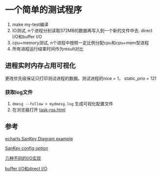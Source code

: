 # 一个简单的测试程序
1. make my-test编译
2. IO测试, n个进程分别读取372MB的数据再写入到一个新的文件中去. direct I/O和buffer I/O
3. cpu+memory测试, n个进程中按照一定比例分配cpu和cpu+mem型进程
4. 所有进程运行结束时间作为result对比

## 进程实时内存占用可视化

更改优先级保证只打印测试进程的数据。测试进程的nice = 1， static_prio = 121
### 获取log文件

1. `dmesg --follow > mydmesg.log` 生成可视化配置文件
2. 在浏览器打开 [task-rss.html](./realtime-task-rss-html/task-rss.html)

## 参考

[echarts SanKey Diagram example](https://echarts.apache.org/examples/zh/editor.html?c=sankey-levels)

[SanKey config option](https://echarts.apache.org/zh/option.html#series-sankey)

[几种不同的I/O实现](https://www.cnkirito.moe/linux-io-benchmark/)

[buffer I/O和direct I/O](https://blog.csdn.net/jyxmust/article/details/88354485)